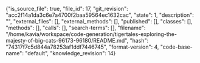 {"is_source_file": true, "file_id": 17, "git_revision": "acc2f14a1da3c6e7a4700f2baa59564ec1632cac", "state": 1, "description": "", "external_files": [], "external_methods": [], "published": [], "classes": [], "methods": [], "calls": [], "search-terms": [], "filename": "/home/kavia/workspace/code-generation/tigertales-exploring-the-majesty-of-big-cats-96173-96180/README.md", "hash": "74317f7c5d844a78253af1ddf7446745", "format-version": 4, "code-base-name": "default", "knowledge_revision": 14}
